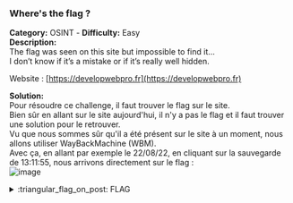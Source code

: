 ### Where's the flag ?
**Category:** OSINT - **Difficulty:** Easy    
**Description:**  
The flag was seen on this site but impossible to find it...  
I don’t know if it’s a mistake or if it’s really well hidden.

Website : [https://developwebpro.fr](https://developwebpro.fr)  

**Solution:**  
Pour résoudre ce challenge, il faut trouver le flag sur le site.  
Bien sûr en allant sur le site aujourd'hui, il n'y a pas le flag et il faut trouver une solution pour le retrouver.  
Vu que nous sommes sûr qu'il a été présent sur le site à un moment, nous allons utiliser WayBackMachine (WBM).  
Avec ça, en allant par exemple le 22/08/22, en cliquant sur la sauvegarde de 13:11:55, nous arrivons directement sur le flag :  
![image](https://user-images.githubusercontent.com/91023285/188283394-023031d8-060e-4f81-bd77-371259fa50e2.png)  

<details>
  <summary>:triangular_flag_on_post: FLAG</summary>

  ```
  DVC{W8M_15_a_G00d_to01_f0r_C7F}
  ```
</details>
